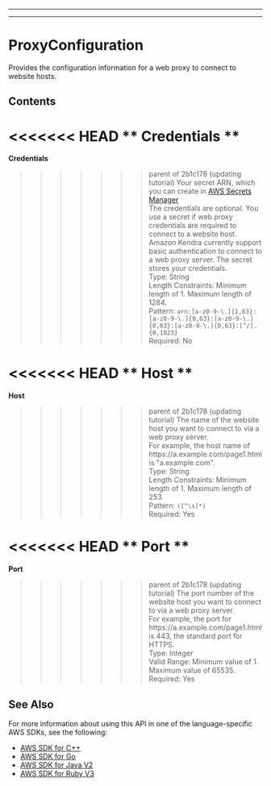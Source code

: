 --------

--------

# ProxyConfiguration<a name="API_ProxyConfiguration"></a>

Provides the configuration information for a web proxy to connect to website hosts\.

## Contents<a name="API_ProxyConfiguration_Contents"></a>

<<<<<<< HEAD
 ** Credentials **   <a name="Kendra-Type-ProxyConfiguration-Credentials"></a>
=======
 **Credentials**   <a name="Kendra-Type-ProxyConfiguration-Credentials"></a>
>>>>>>> parent of 2b1c178 (updating tutorial)
Your secret ARN, which you can create in [AWS Secrets Manager](https://docs.aws.amazon.com/secretsmanager/latest/userguide/intro.html)   
The credentials are optional\. You use a secret if web proxy credentials are required to connect to a website host\. Amazon Kendra currently support basic authentication to connect to a web proxy server\. The secret stores your credentials\.  
Type: String  
Length Constraints: Minimum length of 1\. Maximum length of 1284\.  
Pattern: `arn:[a-z0-9-\.]{1,63}:[a-z0-9-\.]{0,63}:[a-z0-9-\.]{0,63}:[a-z0-9-\.]{0,63}:[^/].{0,1023}`   
Required: No

<<<<<<< HEAD
 ** Host **   <a name="Kendra-Type-ProxyConfiguration-Host"></a>
=======
 **Host**   <a name="Kendra-Type-ProxyConfiguration-Host"></a>
>>>>>>> parent of 2b1c178 (updating tutorial)
The name of the website host you want to connect to via a web proxy server\.  
For example, the host name of https://a\.example\.com/page1\.html is "a\.example\.com"\.  
Type: String  
Length Constraints: Minimum length of 1\. Maximum length of 253\.  
Pattern: `([^\s]*)`   
Required: Yes

<<<<<<< HEAD
 ** Port **   <a name="Kendra-Type-ProxyConfiguration-Port"></a>
=======
 **Port**   <a name="Kendra-Type-ProxyConfiguration-Port"></a>
>>>>>>> parent of 2b1c178 (updating tutorial)
The port number of the website host you want to connect to via a web proxy server\.   
For example, the port for https://a\.example\.com/page1\.html is 443, the standard port for HTTPS\.  
Type: Integer  
Valid Range: Minimum value of 1\. Maximum value of 65535\.  
Required: Yes

## See Also<a name="API_ProxyConfiguration_SeeAlso"></a>

For more information about using this API in one of the language\-specific AWS SDKs, see the following:
+  [ AWS SDK for C\+\+](https://docs.aws.amazon.com/goto/SdkForCpp/kendra-2019-02-03/ProxyConfiguration) 
+  [ AWS SDK for Go](https://docs.aws.amazon.com/goto/SdkForGoV1/kendra-2019-02-03/ProxyConfiguration) 
+  [ AWS SDK for Java V2](https://docs.aws.amazon.com/goto/SdkForJavaV2/kendra-2019-02-03/ProxyConfiguration) 
+  [ AWS SDK for Ruby V3](https://docs.aws.amazon.com/goto/SdkForRubyV3/kendra-2019-02-03/ProxyConfiguration) 